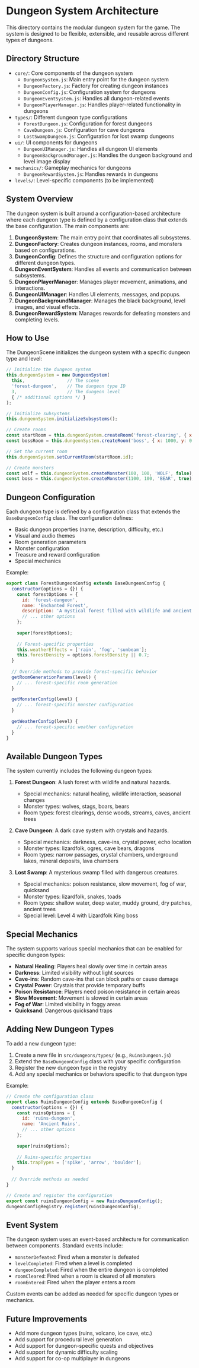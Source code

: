 # Dungeon System Architecture

This directory contains the modular dungeon system for the game. The system is designed to be flexible, extensible, and reusable across different types of dungeons.

## Directory Structure

- `core/`: Core components of the dungeon system
  - `DungeonSystem.js`: Main entry point for the dungeon system
  - `DungeonFactory.js`: Factory for creating dungeon instances
  - `DungeonConfig.js`: Configuration system for dungeons
  - `DungeonEventSystem.js`: Handles all dungeon-related events
  - `DungeonPlayerManager.js`: Handles player-related functionality in dungeons
- `types/`: Different dungeon type configurations
  - `ForestDungeon.js`: Configuration for forest dungeons
  - `CaveDungeon.js`: Configuration for cave dungeons
  - `LostSwampDungeon.js`: Configuration for lost swamp dungeons
- `ui/`: UI components for dungeons
  - `DungeonUIManager.js`: Handles all dungeon UI elements
  - `DungeonBackgroundManager.js`: Handles the dungeon background and level image display
- `mechanics/`: Gameplay mechanics for dungeons
  - `DungeonRewardSystem.js`: Handles rewards in dungeons
- `levels/`: Level-specific components (to be implemented)

## System Overview

The dungeon system is built around a configuration-based architecture where each dungeon type is defined by a configuration class that extends the base configuration. The main components are:

1. **DungeonSystem**: The main entry point that coordinates all subsystems.
2. **DungeonFactory**: Creates dungeon instances, rooms, and monsters based on configurations.
3. **DungeonConfig**: Defines the structure and configuration options for different dungeon types.
4. **DungeonEventSystem**: Handles all events and communication between subsystems.
5. **DungeonPlayerManager**: Manages player movement, animations, and interactions.
6. **DungeonUIManager**: Handles UI elements, messages, and popups.
7. **DungeonBackgroundManager**: Manages the black background, level images, and visual effects.
8. **DungeonRewardSystem**: Manages rewards for defeating monsters and completing levels.

## How to Use

The DungeonScene initializes the dungeon system with a specific dungeon type and level:

```javascript
// Initialize the dungeon system
this.dungeonSystem = new DungeonSystem(
  this,                // The scene
  'forest-dungeon',    // The dungeon type ID
  3,                   // The dungeon level
  { /* additional options */ }
);

// Initialize subsystems
this.dungeonSystem.initializeSubsystems();

// Create rooms
const startRoom = this.dungeonSystem.createRoom('forest-clearing', { x: 0, y: 0 });
const bossRoom = this.dungeonSystem.createRoom('boss', { x: 1000, y: 0 });

// Set the current room
this.dungeonSystem.setCurrentRoom(startRoom.id);

// Create monsters
const wolf = this.dungeonSystem.createMonster(100, 100, 'WOLF', false);
const boss = this.dungeonSystem.createMonster(1100, 100, 'BEAR', true);
```

## Dungeon Configuration

Each dungeon type is defined by a configuration class that extends the `BaseDungeonConfig` class. The configuration defines:

- Basic dungeon properties (name, description, difficulty, etc.)
- Visual and audio themes
- Room generation parameters
- Monster configuration
- Treasure and reward configuration
- Special mechanics

Example:

```javascript
export class ForestDungeonConfig extends BaseDungeonConfig {
  constructor(options = {}) {
    const forestOptions = {
      id: 'forest-dungeon',
      name: 'Enchanted Forest',
      description: 'A mystical forest filled with wildlife and ancient magic.',
      // ... other options
    };
    
    super(forestOptions);
    
    // Forest-specific properties
    this.weatherEffects = ['rain', 'fog', 'sunbeam'];
    this.forestDensity = options.forestDensity || 0.7;
  }
  
  // Override methods to provide forest-specific behavior
  getRoomGenerationParams(level) {
    // ... forest-specific room generation
  }
  
  getMonsterConfig(level) {
    // ... forest-specific monster configuration
  }
  
  getWeatherConfig(level) {
    // ... forest-specific weather configuration
  }
}
```

## Available Dungeon Types

The system currently includes the following dungeon types:

1. **Forest Dungeon**: A lush forest with wildlife and natural hazards.
   - Special mechanics: natural healing, wildlife interaction, seasonal changes
   - Monster types: wolves, stags, boars, bears
   - Room types: forest clearings, dense woods, streams, caves, ancient trees

2. **Cave Dungeon**: A dark cave system with crystals and hazards.
   - Special mechanics: darkness, cave-ins, crystal power, echo location
   - Monster types: lizardfolk, ogres, cave bears, dragons
   - Room types: narrow passages, crystal chambers, underground lakes, mineral deposits, lava chambers

3. **Lost Swamp**: A mysterious swamp filled with dangerous creatures.
   - Special mechanics: poison resistance, slow movement, fog of war, quicksand
   - Monster types: lizardfolk, snakes, toads
   - Room types: shallow water, deep water, muddy ground, dry patches, ancient trees
   - Special level: Level 4 with Lizardfolk King boss

## Special Mechanics

The system supports various special mechanics that can be enabled for specific dungeon types:

- **Natural Healing**: Players heal slowly over time in certain areas
- **Darkness**: Limited visibility without light sources
- **Cave-ins**: Random cave-ins that can block paths or cause damage
- **Crystal Power**: Crystals that provide temporary buffs
- **Poison Resistance**: Players need poison resistance in certain areas
- **Slow Movement**: Movement is slowed in certain areas
- **Fog of War**: Limited visibility in foggy areas
- **Quicksand**: Dangerous quicksand traps

## Adding New Dungeon Types

To add a new dungeon type:

1. Create a new file in `src/dungeons/types/` (e.g., `RuinsDungeon.js`)
2. Extend the `BaseDungeonConfig` class with your specific configuration
3. Register the new dungeon type in the registry
4. Add any special mechanics or behaviors specific to that dungeon type

Example:

```javascript
// Create the configuration class
export class RuinsDungeonConfig extends BaseDungeonConfig {
  constructor(options = {}) {
    const ruinsOptions = {
      id: 'ruins-dungeon',
      name: 'Ancient Ruins',
      // ... other options
    };
    
    super(ruinsOptions);
    
    // Ruins-specific properties
    this.trapTypes = ['spike', 'arrow', 'boulder'];
  }
  
  // Override methods as needed
}

// Create and register the configuration
export const ruinsDungeonConfig = new RuinsDungeonConfig();
dungeonConfigRegistry.register(ruinsDungeonConfig);
```

## Event System

The dungeon system uses an event-based architecture for communication between components. Standard events include:

- `monsterDefeated`: Fired when a monster is defeated
- `levelCompleted`: Fired when a level is completed
- `dungeonCompleted`: Fired when the entire dungeon is completed
- `roomCleared`: Fired when a room is cleared of all monsters
- `roomEntered`: Fired when the player enters a room

Custom events can be added as needed for specific dungeon types or mechanics.

## Future Improvements

- Add more dungeon types (ruins, volcano, ice cave, etc.)
- Add support for procedural level generation
- Add support for dungeon-specific quests and objectives
- Add support for dynamic difficulty scaling
- Add support for co-op multiplayer in dungeons 